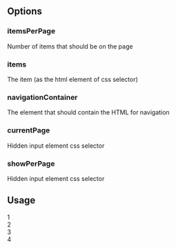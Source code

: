 ## Options
### itemsPerPage
Number of items that should be on the page
### items
The item (as the html element of css selector)
### navigationContainer
The element that should contain the HTML for navigation
### currentPage
Hidden input element css selector
### showPerPage
Hidden input element css selector

## Usage
  <script type="text/javascript" src="/js/libs/jquery.js"></script>
  <script type="text/javascript" src="/js/pagination.js"></script>

  <script type="text/javascript">
    $(document).ready(function() {
      $('#container').pagination({
        itemsPerPage: 2,
        navigationContainer: '.navigationContainer',
        currentPage: '#currentPage',
        showPerPage: '#showPerPage'
      });
    });
  </script>

  <input type="hidden" id="showPerPage" value="0" />
  <input type="hidden" id="currentPage" value="0" />

  <div id="container">
    <div class="item">1</div>
    <div class="item">2</div>
    <div class="item">3</div>
    <div class="item">4</div>
  </div>

  <div class="navigationContainer"></div>